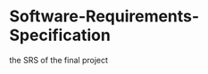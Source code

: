 Software-Requirements-Specification
===================================

the SRS of the final project
